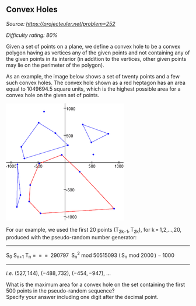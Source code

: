 Convex Holes
------------

*Source: https://projecteuler.net/problem=252*


*Difficulty rating: 80%*

Given a set of points on a plane, we define a convex hole to be a convex
polygon having as vertices any of the given points and not containing
any of the given points in its interior (in addition to the vertices,
other given points may lie on the perimeter of the polygon).

As an example, the image below shows a set of twenty points and a few
such convex holes. The convex hole shown as a red heptagon has an area
equal to 1049694.5 square units, which is the highest possible area for
a convex hole on the given set of points.

![](img/p252_convexhole.gif)

For our example, we used the first 20 points (T<sub>2k−1</sub>, T<sub>2k</sub>), for
k = 1,2,…,20, produced with the pseudo-random number generator:

  ------------------------ ------------------------ ------------------------
  S<sub>0</sub>                     S<sub>n+1</sub>                   T<sub>n</sub>
  =<sub> </sub>                     =<sub> </sub>                     =<sub> </sub>
  290797<sub> </sub>                S<sub>n</sub><sup>2</sup> mod 50515093     ( S<sub>n</sub> mod 2000 ) −
                                                    1000<sup> </sup>
  ------------------------ ------------------------ ------------------------

*i.e.* (527, 144), (−488, 732), (−454, −947), …

What is the maximum area for a convex hole on the set containing the
first 500 points in the pseudo-random sequence?\
 Specify your answer including one digit after the decimal point.
